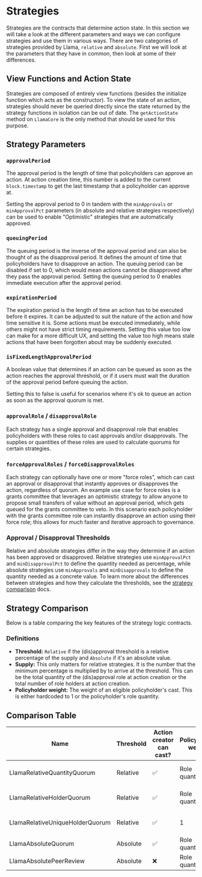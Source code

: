 # Strategies

Strategies are the contracts that determine action state.
In this section we will take a look at the different parameters and ways we can configure strategies and use them in various ways.
There are two categories of strategies provided by Llama, `relative` and `absolute`. First we will look at the parameters that they have in common, then look at some of their differences.

## View Functions and Action State

Strategies are composed of entirely view functions (besides the initialize function which acts as the constructor).
To view the state of an action, strategies should never be queried directly since the state returned by the strategy functions in isolation can be out of date.
The `getActionState` method on `LlamaCore` is the only method that should be used for this purpose.

## Strategy Parameters

### `approvalPeriod`

The approval period is the length of time that policyholders can approve an action.
At action creation time, this number is added to the current `block.timestamp` to get the last timestamp that a policyholder can approve at.

Setting the approval period to 0 in tandem with the `minApprovals` or `minApprovalPct` parameters (in absolute and relative strategies respectively) can be used to enable "Optimistic" strategies that are automatically approved.

### `queuingPeriod`

The queuing period is the inverse of the approval period and can also be thought of as the disapproval period.
It defines the amount of time that policyholders have to disapprove an action.
The queuing period can be disabled if set to 0, which would mean actions cannot be disapproved after they pass the approval period.
Setting the queuing period to 0 enables immediate execution after the approval period.

### `expirationPeriod`

The expiration period is the length of time an action has to be executed before it expires. It can be adjusted to suit the nature of the action and how time sensitive it is.
Some actions must be executed immediately, while others might not have strict timing requirements.
Setting this value too low can make for a more difficult UX, and setting the value too high means stale actions that have been forgotten about may be suddenly executed.

### `isFixedLengthApprovalPeriod`

A boolean value that determines if an action can be queued as soon as the action reaches the approval threshold, or if it users must wait the duration of the approval period before queuing the action.

Setting this to false is useful for scenarios where it's ok to queue an action as soon as the approval quorum is met.

### `approvalRole` / `disapprovalRole`

Each strategy has a single approval and disapproval role that enables policyholders with these roles to cast approvals and/or disapprovals.
The supplies or quantities of these roles are used to calculate quorums for certain strategies.

### `forceApprovalRoles` / `forceDisapprovalRoles`

Each strategy can optionally have one or more "force roles", which can cast an approval or disapproval that instantly approves or disapproves the action, regardless of quorum.
An example use case for force roles is a grants committee that leverages an optimistic strategy to allow anyone to propose small transfers of value without an approval period, which gets queued for the grants committee to veto. In this scenario each policyholder with the grants committee role can instantly disapprove an action using their force role; this allows for much faster and iterative approach to governance.

### Approval / Disapproval Thresholds

Relative and absolute strategies differ in the way they determine if an action has been approved or disapproved.
Relative strategies use `minApprovalPct` and `minDisapprovalPct` to define the quantity needed as percentage, while absolute strategies use `minApprovals` and `minDisapprovals` to define the quantity needed as a concrete value.
To learn more about the differences between strategies and how they calculate the thresholds, see the [strategy comparison](https://github.com/llamaxyz/llama/blob/main/docs/strategies.md#comparison-table) docs.

## Strategy Comparison

Below is a table comparing the key features of the strategy logic contracts.

### Definitions

- **Threshold:** `Relative` if the (dis)approval threshold is a relative percentage of the supply and `Absolute` if it's an absolute value.
- **Supply:** This only matters for relative strategies. It is the number that the minimum percentage is multiplied by to arrive at the threshold. This can be the total quantity of the (dis)approval role at action creation or the total number of role holders at action creation.
- **Policyholder weight:** The weight of an eligible policyholder's cast. This is either hardcoded to 1 or the policyholder's role quantity.

## Comparison Table

| Name                                 | Threshold | Action creator can cast? | Policyholder weight | Supply              |
| ------------------------------------ | --------- | ------------------------ | ------------------- | ------------------- |
| LlamaRelativeQuantityQuorum          | Relative  | ✅                        | Role quantity       | Total role quantity |
| LlamaRelativeHolderQuorum            | Relative  | ✅                        | Role quantity       | Total role holders  |
| LlamaRelativeUniqueHolderQuorum      | Relative  | ✅                        | 1                   | Total role holders  |
| LlamaAbsoluteQuorum                  | Absolute  | ✅                        | Role quantity       | —                   |
| LlamaAbsolutePeerReview              | Absolute  | ❌                        | Role quantity       | —                   |
